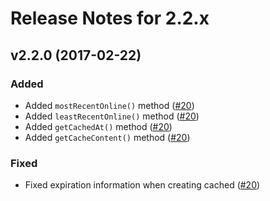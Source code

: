 # Release Notes for 2.2.x

## v2.2.0 (2017-02-22)

### Added

- Added `mostRecentOnline()` method ([#20](https://github.com/highideas/laravel-users-online/pull/20))
- Added `leastRecentOnline()` method ([#20](https://github.com/highideas/laravel-users-online/pull/20))
- Added `getCachedAt()` method ([#20](https://github.com/highideas/laravel-users-online/pull/20))
- Added `getCacheContent()` method ([#20](https://github.com/highideas/laravel-users-online/pull/20))

### Fixed

- Fixed expiration information when creating cached ([#20](https://github.com/highideas/laravel-users-online/pull/20))
